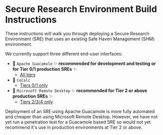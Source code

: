 # Secure Research Environment Build Instructions

These instructions will walk you through deploying a Secure Research Environment (SRE) that uses an existing Safe Haven Management (SHM) environment.

We currently support three different end-user interfaces:

+ :pear: `Apache Guacamole` :sparkles: **recommended for development and testing or for Tier 0/1 production SREs** :sparkles:
  + [All tiers](how-to-deploy-sre-apache-guacamole.md)
+ :beginner: `CoCalc`
  + [Tiers 0/1 only](how-to-deploy-sre-cocalc.md)
+ :bento: `Microsoft Remote Desktop` :sparkles: **recommended for Tier 2 or above production SREs** :sparkles:
  + [Tiers 2/3/4 only](how-to-deploy-sre-microsoft-rds.md)

Deployment of an SRE using Apache Guacamole is more fully automated and cheaper than using Microsoft Remote Desktop.
However, we have not yet run a penetration test for a Guacamole based SRE so would not yet recommend it's use in production environments at Tier 2 or above.
